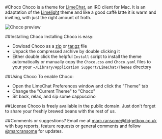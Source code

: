 #Choco
Choco is a theme for [LimeChat](http://limechat.net/mac/), an IRC client for Mac.  It is an adaptation of the [Limelight](https://github.com/Soryu/Limelight) theme and like a good caffè latte it is warm and inviting, with just the right amount of froth.

![Choco preview](http://cloud.github.com/downloads/marcransome/Choco/Screenshot.png)

##Installing Choco
Installing Choco is easy:

* Dowload Choco as a [zip](https://github.com/marcransome/Choco/zipball/master) or [tar.gz](https://github.com/marcransome/Choco/tarball/master) file
* Unpack the compressed archive by double clicking it
* Either double click the helpful `Install` script to install the theme automatically or manually copy the `Choco.css` and `Choco.yaml` files to your your `~/Library/Application Support/LimeChat/Themes` directory

##Using Choco
To enable Choco:

* Open the LimeChat Preferences window and click the "Theme" tab
* Change the "Current Theme" to "Choco"
* Sit back, relax, and sip some cappuccino

##License
Choco is freely available in the public domain.  Just don't forget to share your freshly brewed beans with the rest of us.

##Comments or suggestions?
Email me at [marc.ransome@fidgetbox.co.uk](marc.ransome@fidgetbox.co.uk) with bug reports, feature requests or general comments and follow [@marcransome](http://www.twitter.com/marcransome) for updates.
